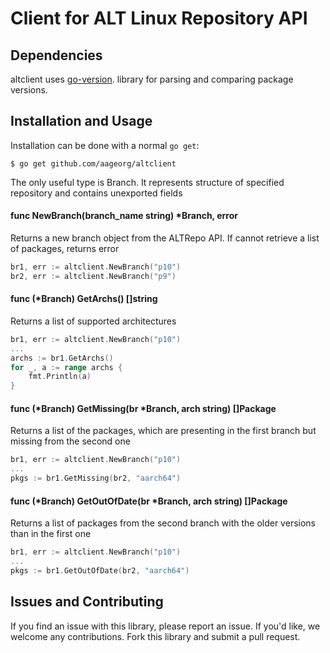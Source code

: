 # Client for ALT Linux Repository API

## Dependencies
altclient uses [go-version](http://github.com/hashicorp/go-version).
library for parsing and comparing package versions.

## Installation and Usage
Installation can be done with a normal `go get`:
```
$ go get github.com/aageorg/altclient
```

The only useful type is Branch. It represents structure of specified repository and contains unexported fields

#### func NewBranch(branch_name string) *Branch, error
Returns a new branch object from the ALTRepo API. If cannot retrieve a list of packages, returns error

```go
br1, err := altclient.NewBranch("p10")
br2, err := altclient.NewBranch("p9")
```

#### func (*Branch) GetArchs() []string
Returns a list of supported architectures
```go
br1, err := altclient.NewBranch("p10")
...
archs := br1.GetArchs()
for _, a := range archs {
    fmt.Println(a)
}
```

#### func (*Branch) GetMissing(br *Branch, arch string) []Package
Returns a list of the packages, which are presenting in the first branch but missing from the second one
```go
br1, err := altclient.NewBranch("p10")
...
pkgs := br1.GetMissing(br2, "aarch64")
```

#### func (*Branch) GetOutOfDate(br *Branch, arch string) []Package
Returns a list of packages from the second branch with the older versions than in the first one
```go
br1, err := altclient.NewBranch("p10")
...
pkgs := br1.GetOutOfDate(br2, "aarch64") 
```

## Issues and Contributing
If you find an issue with this library, please report an issue. If you'd like, we welcome any contributions. Fork this library and submit a pull request.